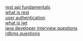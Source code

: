 [rest api fundamentals](https://dev.to/cassiocappellari/fundamentals-of-rest-api-2nag)<br>
[what is rest](https://www.codecademy.com/article/what-is-rest)<br>
[user authentication](https://swoopnow.com/user-authentication/)<br>
[what is jwt](https://www.akana.com/blog/what-is-jwt)<br>
[java developer interview questions](https://www.fullstack.cafe/blog/senior-java-developer-interview-questions)<br>
[rdbms questions](https://www.fullstack.cafe/blog/senior-java-developer-interview-questions)<br>

